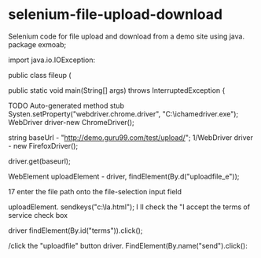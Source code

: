 # selenium-file-upload-download
Selenium code for file upload and download from a demo site using java.
package exmoab;

import java.io.IOException:

public class fileup (

public static void main(String[] args) throws InterruptedException {

TODO Auto-generated method stub Systen.setProperty("webdriver.chrome.driver", "C:\ichamedriver.exe"); WebDriver driver-new ChromeDriver();

string baseUrl - "http://demo.guru99.com/test/upload/"; 1/WebDriver driver - new FirefoxDriver();

driver.get(baseurl);

WebElement uploadElement - driver, findElement(By.d("uploadfile_e"));

17 enter the file path onto the file-selection input field

uploadElement. sendkeys("c:\la.html"); I Il check the "I accept the terms of service check box

driver findElement(By.id("terms")).click();

/click the "uploadfile" button driver. FindElement(By.name("send").click():

